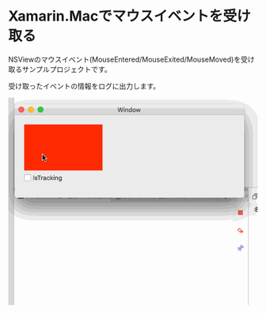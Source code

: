 # Xamarin.Macでマウスイベントを受け取る

NSViewのマウスイベント(MouseEntered/MouseExited/MouseMoved)を受け取るサンプルプロジェクトです。

受け取ったイベントの情報をログに出力します。

![](NSViewMouseTrackingSample.gif)
